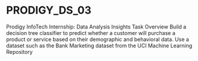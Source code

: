 # PRODIGY_DS_03
Prodigy InfoTech Internship: Data Analysis Insights
Task Overview
Build a decision tree classifier to predict whether a customer will purchase a product or service based on their demographic and behavioral data. 
Use a dataset such as the Bank Marketing dataset from the UCI Machine Learning Repository
